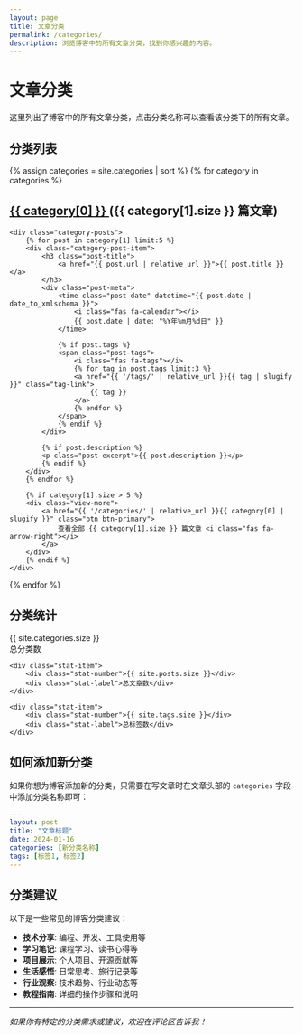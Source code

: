```yaml
---
layout: page
title: 文章分类
permalink: /categories/
description: 浏览博客中的所有文章分类，找到你感兴趣的内容。
---
```


# 文章分类

这里列出了博客中的所有文章分类，点击分类名称可以查看该分类下的所有文章。

## 分类列表

{% assign categories = site.categories | sort %}
{% for category in categories %}
<div class="category-section">
    <h2 class="category-title">
        <i class="fas fa-folder"></i>
        <a href="{{ '/categories/' | relative_url }}{{ category[0] | slugify }}">
            {{ category[0] }}
        </a>
        <span class="category-count">({{ category[1].size }} 篇文章)</span>
    </h2>
    
    <div class="category-posts">
        {% for post in category[1] limit:5 %}
        <div class="category-post-item">
            <h3 class="post-title">
                <a href="{{ post.url | relative_url }}">{{ post.title }}</a>
            </h3>
            <div class="post-meta">
                <time class="post-date" datetime="{{ post.date | date_to_xmlschema }}">
                    <i class="fas fa-calendar"></i>
                    {{ post.date | date: "%Y年%m月%d日" }}
                </time>
                
                {% if post.tags %}
                <span class="post-tags">
                    <i class="fas fa-tags"></i>
                    {% for tag in post.tags limit:3 %}
                    <a href="{{ '/tags/' | relative_url }}{{ tag | slugify }}" class="tag-link">
                        {{ tag }}
                    </a>
                    {% endfor %}
                </span>
                {% endif %}
            </div>
            
            {% if post.description %}
            <p class="post-excerpt">{{ post.description }}</p>
            {% endif %}
        </div>
        {% endfor %}
        
        {% if category[1].size > 5 %}
        <div class="view-more">
            <a href="{{ '/categories/' | relative_url }}{{ category[0] | slugify }}" class="btn btn-primary">
                查看全部 {{ category[1].size }} 篇文章 <i class="fas fa-arrow-right"></i>
            </a>
        </div>
        {% endif %}
    </div>
</div>
{% endfor %}

## 分类统计

<div class="category-stats">
    <div class="stat-item">
        <div class="stat-number">{{ site.categories.size }}</div>
        <div class="stat-label">总分类数</div>
    </div>
    
    <div class="stat-item">
        <div class="stat-number">{{ site.posts.size }}</div>
        <div class="stat-label">总文章数</div>
    </div>
    
    <div class="stat-item">
        <div class="stat-number">{{ site.tags.size }}</div>
        <div class="stat-label">总标签数</div>
    </div>
</div>

## 如何添加新分类

如果你想为博客添加新的分类，只需要在写文章时在文章头部的 `categories` 字段中添加分类名称即可：

```yaml
---
layout: post
title: "文章标题"
date: 2024-01-16
categories: [新分类名称]
tags: [标签1, 标签2]
---
```

## 分类建议

以下是一些常见的博客分类建议：

- **技术分享**: 编程、开发、工具使用等
- **学习笔记**: 课程学习、读书心得等
- **项目展示**: 个人项目、开源贡献等
- **生活感悟**: 日常思考、旅行记录等
- **行业观察**: 技术趋势、行业动态等
- **教程指南**: 详细的操作步骤和说明

---

*如果你有特定的分类需求或建议，欢迎在评论区告诉我！* 